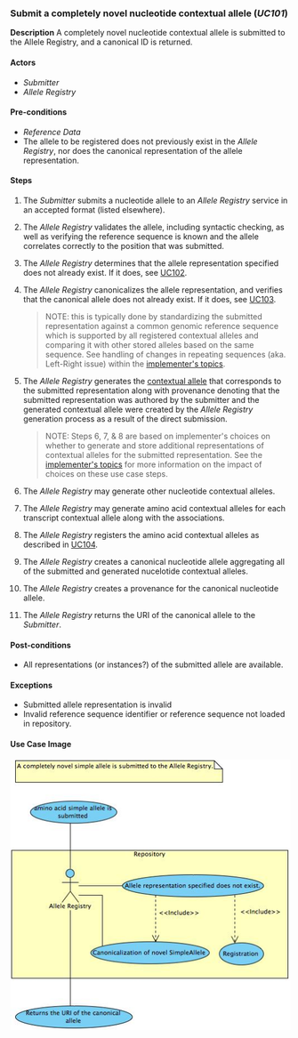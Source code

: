 ### Submit a completely novel nucleotide contextual allele (*UC101*)

**Description**
A completely novel nucleotide contextual allele is submitted to the Allele Registry, and a canonical ID is returned.

#### Actors

- *Submitter*
- *Allele Registry*

#### Pre-conditions

- *Reference Data*
- The allele to be registered does not previously exist in the *Allele Registry*, nor does the canonical representation of the allele representation.

#### Steps

1. The *Submitter* submits a nucleotide allele to an *Allele Registry* service in an accepted format (listed elsewhere).
2. The *Allele Registry* validates the allele, including syntactic checking, as well as verifying the reference sequence is known and the allele correlates correctly to the position that was submitted.
3. The *Allele Registry* determines that the allele representation specified does not already exist. If it does, see [UC102](./UC102.md).
4. The *Allele Registry* canonicalizes the allele representation, and verifies that the canonical allele does not already exist. If it does, see [UC103](./UC103.md). 

    >NOTE: this is typically done by standardizing the submitted representation against a common genomic reference sequence which is supported by all registered contextual alleles and comparing it with other stored alleles based on the same sequence.  See handling of changes in repeating sequences (aka. Left-Right issue) within the [implementer's topics](../implementer_topics.md#approaches-to-handling-left-right-issue-at-submission). 

5. The *Allele Registry* generates the [contextual allele](../implementer_topics.md#generating--storing-all-v-submission-only-allele-instances) that corresponds to the submitted representation along with provenance denoting that the submitted representation was authored by the submitter and the generated contextual allele were created by the *Allele Registry* generation process as a result of the direct submission.

    >NOTE: Steps 6, 7, & 8 are based on implementer's choices on whether to generate and store additional representations of contextual alleles for the submitted representation.  See the [implementer's topics](../implementer_topics.md#generating--storing-all-v-submission-only-allele-instances) for more information on the impact of choices on these use case steps.

6. The *Allele Registry* may generate other nucleotide contextual alleles.
7. The *Allele Registry* may generate amino acid contextual alleles for each transcript contextual allele along with the associations.
8. The *Allele Registry* registers the amino acid contextual alleles as described in [UC104](./UC104.md).
9. The *Allele Registry* creates a canonical nucleotide allele aggregating all of the submitted and generated nucelotide contextual alleles.
10. The *Allele Registry* creates a provenance for the canonical nucleotide allele.
11. The *Allele Registry* returns the URI of the canonical allele to the *Submitter*.

#### Post-conditions
- All representations (or instances?) of the submitted allele are available. 

#### Exceptions

- Submitted allele representation is invalid
- Invalid reference sequence identifier or reference sequence not loaded in repository.

#### Use Case Image

![logo](https://github.com/clingen-data-model/allele-registry/blob/master/images/UC101.jpg)



